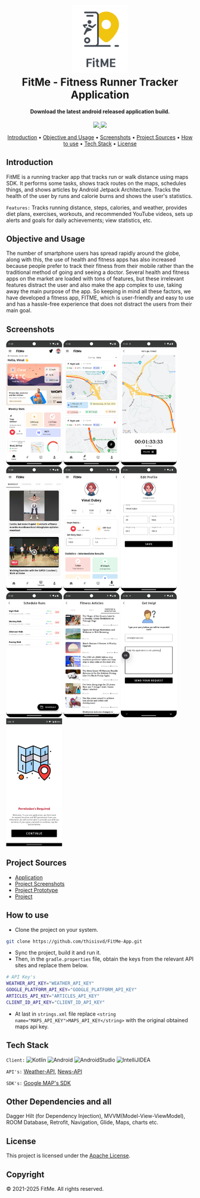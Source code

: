 <h1 align="center">
  <br>
  <img src="app/src/main/res/drawable/fitme_readme_icon.png" width="150">
  <br>
 FitMe - Fitness Runner Tracker Application 
 <br>
</h1>

<h4 align="center">Download the latest android released application build.</h4>

<p align="center">
 <a href="https://drive.google.com/file/d/1Qho2jY1abDxGWi-FM-6BBqKymv_ZeShK/view?usp=drive_link">
    <img src="https://img.shields.io/badge/-Drive-4285F4?logo=googledrive&logoColor=white" width="85">
 </a>
 <a href="https://github.com/thisisvd/FitMe-App/blob/master/support/application/Fitme-android-v1.3.6-b6-release.apk">
    <img src="https://img.shields.io/badge/-Github-231F20?logo=github&logoColor=white" width="85">
 </a>
</p>

<p align="center">
 <a href="#introduction">Introduction</a> •
 <a href="#objective-and-usage">Objective and Usage</a> •
 <a href="#screenshots">Screenshots</a> •
 <a href="#project-sources">Project Sources</a> •
 <a href="#how-to-use">How to use</a> •
 <a href="#tech-stack">Tech Stack</a> •
 <a href="#license">License</a>
</p>

## Introduction
FitME is a running tracker app that tracks run or walk distance using maps SDK. It performs some tasks, shows track routes on the maps, schedules things, and shows articles by Android Jetpack Architecture. Tracks the health of the user by runs and calorie burns and shows the user's statistics.

`Features:` Tracks running distance, steps, calories, and weather, provides diet plans, exercises, workouts, and recommended YouTube videos, sets up alerts and goals for daily achievements; view statistics, etc.

## Objective and Usage

The number of smartphone users has spread rapidly around the globe, along with this, the use of health and fitness apps has also increased because people prefer to track their fitness from their mobile rather than the traditional method of going and seeing a doctor. Several health and fitness apps on the market are loaded with tons of features, but these irrelevant features distract the user and also make the app complex to use, taking away the main purpose of the app. So keeping in mind all these factors, we have developed a fitness app, FITME, which is user-friendly and easy to use and has a hassle-free experience that does not distract the users from their main goal.

## Screenshots

<p float="left">
<img src="https://github.com/thisisvd/FitMe-App/blob/master/support/screenshots/fm_1.png" width="150">
<img src="https://github.com/thisisvd/FitMe-App/blob/master/support/screenshots/fm_2.png" width="150">
<img src="https://github.com/thisisvd/FitMe-App/blob/master/support/screenshots/fm_3.png" width="150">
<img src="https://github.com/thisisvd/FitMe-App/blob/master/support/screenshots/fm_4.png" width="150">
<img src="https://github.com/thisisvd/FitMe-App/blob/master/support/screenshots/fm_5.png" width="150">
<img src="https://github.com/thisisvd/FitMe-App/blob/master/support/screenshots/fm_6.png" width="150">
<img src="https://github.com/thisisvd/FitMe-App/blob/master/support/screenshots/fm_7.png" width="150">
<img src="https://github.com/thisisvd/FitMe-App/blob/master/support/screenshots/fm_8.png" width="150">
<img src="https://github.com/thisisvd/FitMe-App/blob/master/support/screenshots/fm_9.png" width="150">
<img src="https://github.com/thisisvd/FitMe-App/blob/master/support/screenshots/fm_10.png" width="150">
</p>

## Project Sources

 - [Application](https://drive.google.com/file/d/1Qho2jY1abDxGWi-FM-6BBqKymv_ZeShK/view?usp=drive_link)
 - [Project Screenshots](https://drive.google.com/drive/folders/1ux5hInwdHCKFBLXxt1ALX_d8Nsd6Sswo?usp=drive_link)
 - [Project Prototype](https://drive.google.com/file/d/1v39jWIhYB0mf8neDXWUhti9UclUm3Hvc/view?usp=sharing)
 - [Project](https://drive.google.com/drive/folders/1ZKiriA5bRr-G3z1bmTlYSgu9Y_uOAw9v?usp=sharing)

## How to use

  - Clone the project on your system.
```bash
git clone https://github.com/thisisvd/FitMe-App.git
```
  - Sync the project, build it and run it.
  - Then, in the `gradle.properties` file, obtain the keys from the relevant API sites and replace them below.
```bash
# API Key's
WEATHER_API_KEY="WEATHER_API_KEY"
GOOGLE_PLATFORM_API_KEY="GOOGLE_PLATFORM_API_KEY"
ARTICLES_API_KEY="ARTICLES_API_KEY"
CLIENT_ID_API_KEY="CLIENT_ID_API_KEY"
```
  - At last in `strings.xml` file replace `<string name="MAPS_API_KEY">MAPS_API_KEY</string>` with the original obtained maps api key.
 
## Tech Stack

`Client:` ![Kotlin](https://img.shields.io/badge/Kotlin-%237F52FF.svg?style=flat&logo=kotlin&logoColor=white)
![Android](https://img.shields.io/badge/OS-Android-informational?style=flat&logo=android&logoColor=white&color=269077)
![AndroidStudio](https://img.shields.io/badge/Editor-Android_Studio-informational?style=flat&logo=androidstudio&logoColor=white&color=269077)
![IntelliJIDEA](https://img.shields.io/badge/Editor-IntelliJ_IDEA-informational?style=flat&logo=intellij-idea&logoColor=white&color=269077)


`API's:` [Weather-API](https://www.weatherapi.com), [News-API](https://newsapi.org/)

`SDK's:` [Google MAP's SDK](https://mapsplatform.google.com/)

## Other Dependencies and all

Dagger Hilt (for Dependency Injection), MVVM(Model-View-ViewModel), ROOM Database, Retrofit, Navigation, Glide, Maps, charts etc.

## License

This project is licensed under the [Apache License](https://github.com/thisisvd/FitMe-App/blob/master/LICENSE).

## Copyright

© 2021-2025 FitMe. All rights reserved.
